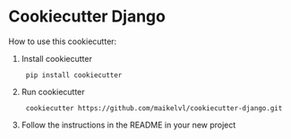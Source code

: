 # Cookiecutter Django

How to use this cookiecutter:

1. Install cookiecutter

		pip install cookiecutter

2. Run cookiecutter

		cookiecutter https://github.com/maikelvl/cookiecutter-django.git
	
3. Follow the instructions in the README in your new project
